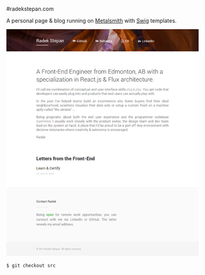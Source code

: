 #radekstepan.com

A personal page & blog running on [Metalsmith](http://www.metalsmith.io/) with [Swig](http://paularmstrong.github.io/swig/) templates.

![image](https://raw.githubusercontent.com/radekstepan/radekstepan.github.io/src/theme/example.png)

```bash
$ git checkout src
```